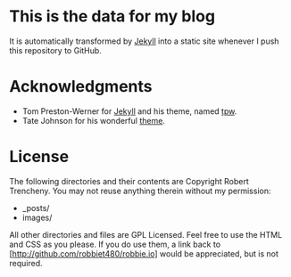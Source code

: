 # This is the data for my blog

It is automatically transformed by [Jekyll](http://github.com/mojombo/jekyll) into a static site whenever I push this repository to GitHub.

# Acknowledgments

* Tom Preston-Werner for [Jekyll](http://github.com/mojombo/jekyll) and his theme, named [tpw](https://github.com/mojombo/tpw).
* Tate Johnson for his wonderful [theme](https://github.com/tatey/tatey.com).

# License

The following directories and their contents are Copyright Robert Trencheny. You may not reuse anything therein without my permission:

* _posts/
* images/

All other directories and files are GPL Licensed. Feel free to use the HTML and CSS as you please. If you do use them, a link back to [http://github.com/robbiet480/robbie.io] would be appreciated, but is not required.
